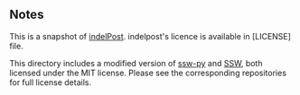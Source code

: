 ## Notes

This is a snapshot of [indelPost](https://github.com/stjude/indelPost/tree/ecad282eada13e6bb7e54c4b6fe5d32808cca233).
indelpost's licence is available in [LICENSE] file.

This directory includes a modified version of [ssw-py](https://github.com/Wyss/ssw-py/tree/0f190b1d98153c36b7f2cea28a12f93e91e8f3b4)
and [SSW](https://github.com/mengyao/Complete-Striped-Smith-Waterman-Library/tree/88e5664176c9747f4d220641db24d1e4cf5f5c59),
both licensed under the MIT license. Please see the corresponding repositories for full license details.
